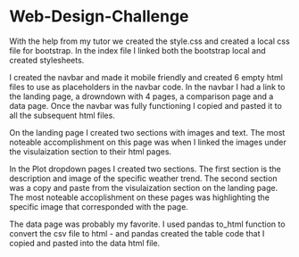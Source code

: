 # Web-Design-Challenge


With the help from my tutor we created the style.css and created a local css file for bootstrap. In the index file I linked both the bootstrap local and created stylesheets. 

I created the navbar and made it mobile friendly and created 6 empty html files to use as placeholders in the navbar code. In the navbar I had a link to the landing page, a drowndown with 4 pages, a comparison page and a data page. Once the navbar was fully functioning I copied and pasted it to all the subsequent html files.  

On the landing page I created two sections with images and text. The most noteable accomplishment on this page was when I linked the images under the visulaization section to their html pages. 

In the Plot dropdown pages I created two sections. The first section is the description and image of the specific weather trend. The second section was a copy and paste from the visulaization section on the landing page. The most noteable accoplishment on these pages was highlighting the specific image that corresponded with the page. 

The data page was probably my favorite. I used pandas to_html function to convert the csv file to html - and pandas created the table code that I copied and pasted into the data html file.
